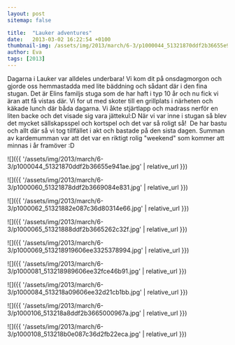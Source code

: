 ```yaml
---
layout: post
sitemap: false

title:  "Lauker adventures"
date:   2013-03-02 16:22:54 +0100
thumbnail-img: /assets/img/2013/march/6-3/p1000044_51321870ddf2b36655e941ae.jpg
author: Eva
tags: [2013]
---
```


Dagarna i Lauker var alldeles underbara! Vi kom dit på onsdagmorgon och gjorde oss hemmastadda med lite bäddning och sådant där i den fina stugan. Det är Elins familjs stuga som de har haft i typ 10 år och nu fick vi äran att få vistas där. Vi for ut med skoter till en grillplats i närheten och käkade lunch där båda dagarna. Vi åkte stjärtlapp och madrass nerför en liten backe och det visade sig vara jättekul:D När vi var inne i stugan så blev det mycket sällskapsspel och kortspel och det var så roligt så!  De har bastu och allt där så vi tog tillfället i akt och bastade på den sista dagen. Summan av kardemumman var att det var en riktigt rolig "weekend" som kommer att minnas i år framöver :D

![]({{ '/assets/img/2013/march/6-3/p1000044_51321870ddf2b36655e941ae.jpg'  | relative_url }})

![]({{ '/assets/img/2013/march/6-3/p1000060_51321878ddf2b3669084e831.jpg'  | relative_url }})

![]({{ '/assets/img/2013/march/6-3/p1000062_51321882e087c36d80314e66.jpg'  | relative_url }})

![]({{ '/assets/img/2013/march/6-3/p1000065_51321888ddf2b3665262c32f.jpg'  | relative_url }})

![]({{ '/assets/img/2013/march/6-3/p1000069_513218919606ee3325378994.jpg'  | relative_url }})

![]({{ '/assets/img/2013/march/6-3/p1000081_513218989606ee32fce46b91.jpg'  | relative_url }})

![]({{ '/assets/img/2013/march/6-3/p1000084_513218a09606ee32d21cb1bb.jpg'  | relative_url }})

![]({{ '/assets/img/2013/march/6-3/p1000106_513218a8ddf2b3665000967a.jpg'  | relative_url }})

![]({{ '/assets/img/2013/march/6-3/p1000108_513218b0e087c36d2fb22eca.jpg'  | relative_url }})

